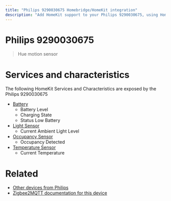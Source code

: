```yaml
---
title: "Philips 9290030675 Homebridge/HomeKit integration"
description: "Add HomeKit support to your Philips 9290030675, using Homebridge, Zigbee2MQTT and homebridge-z2m."
---
```

<!---
This file has been GENERATED using src/docgen/docgen.ts
DO NOT EDIT THIS FILE MANUALLY!
-->
# Philips 9290030675
> Hue motion sensor


# Services and characteristics
The following HomeKit Services and Characteristics are exposed by
the Philips 9290030675

* [Battery](../../battery.md)
  * Battery Level
  * Charging State
  * Status Low Battery
* [Light Sensor](../../sensors.md)
  * Current Ambient Light Level
* [Occupancy Sensor](../../sensors.md)
  * Occupancy Detected
* [Temperature Sensor](../../sensors.md)
  * Current Temperature


# Related
* [Other devices from Philips](../index.md#philips)
* [Zigbee2MQTT documentation for this device](https://www.zigbee2mqtt.io/devices/9290030675.html)